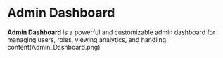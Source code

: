 # Admin Dashboard


**Admin Dashboard** is a powerful and customizable admin dashboard for managing users, roles, viewing analytics, and handling content(Admin_Dashboard.png)



